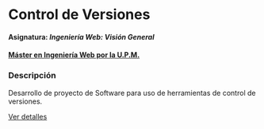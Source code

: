 # Control de Versiones
#### Asignatura: *Ingeniería Web: Visión General*
#### [Máster en Ingeniería Web por la U.P.M.](http://miw.etsisi.upm.es)

### Descripción
Desarrollo de proyecto de Software para uso de herramientas de control de versiones.

[Ver detalles](https://github.com/jliriano/joel.liriano.SVC.miw.upm.es/wiki)